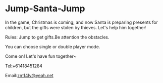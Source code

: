 # Jump-Santa-Jump

In the game, Christmas is coming, and now Santa is preparing presents for children, but the gifts were stolen by thieves. Let's help him together!

Rules: Jump to get gifts.Be attention the obstacles.

You can choose single or double player mode.

Come on! Let's have fun together~ 


Tel:+61418451284

Email:zm14lv@yeah.net
